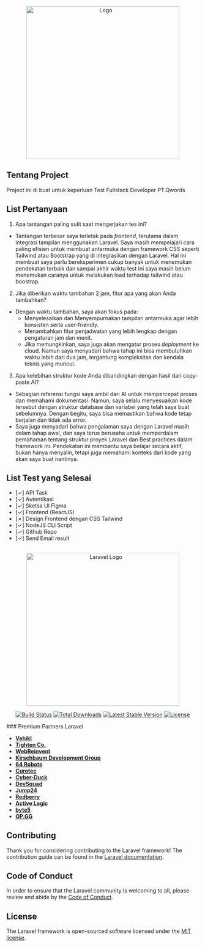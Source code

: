 <p align="center"><a href="https://qwords.co.id/" target="_blank"><img src="https://qwords.co.id/wp-content/uploads/2025/03/Screenshot_2025-03-12_151232-removebg-preview.png" width="400" alt="Logo"></a></p>

## Tentang Project
Project ini di buat untuk keperluan Test Fullstack Developer PT.Qwords

## List Pertanyaan
1. Apa tantangan paling sulit saat mengerjakan tes ini?
- Tantangan terbesar saya terletak pada *frontend*, terutama dalam integrasi tampilan menggunakan Laravel. Saya masih mempelajari cara paling efisien untuk membuat antarmuka dengan framework CSS seperti Tailwind atau Bootstrap yang di integrasikan dengan Laravel. Hal ini membuat saya perlu bereksperimen cukup banyak untuk menemukan pendekatan terbaik dan sampai akhir waktu test ini saya masih belum menemukan caranya untuk melakukan load terhadap tailwind atau boostrap.

2. Jika diberikan waktu tambahan 2 jam, fitur apa yang akan Anda tambahkan?
- Dengan waktu tambahan, saya akan fokus pada:
  - Menyelesaikan dan Menyempurnakan tampilan antarmuka agar lebih konsisten serta user-friendly.
  - Menambahkan fitur penjadwalan yang lebih lengkap dengan pengaturan jam dan menit.
  - Jika memungkinkan, saya juga akan mengatur proses *deployment* ke cloud. Namun saya menyadari bahwa tahap ini bisa membutuhkan waktu lebih dari dua jam, tergantung kompleksitas dan kendala teknis yang muncul.

3. Apa kelebihan struktur kode Anda dibandingkan dengan hasil dari copy-paste AI?  
- Sebagian referensi fungsi saya ambil dari AI untuk mempercepat proses dan memahami dokumentasi. Namun, saya selalu menyesuaikan kode tersebut dengan struktur database dan variabel yang telah saya buat sebelumnya. Dengan begitu, saya bisa memastikan bahwa kode tetap berjalan dan tidak ada error.
- Saya juga menyadari bahwa pengalaman saya dengan Laravel masih dalam tahap awal, dan saya terus berusaha untuk memperdalam pemahaman tentang struktur proyek Laravel dan Best practices dalam framework ini. Pendekatan ini membantu saya belajar secara aktif, bukan hanya menyalin, tetapi juga memahami konteks dari kode yang akan saya buat nantinya.

## List Test yang Selesai
- [✓] API Task
- [✓] Autentikasi
- [✓] Sketsa UI Figma 
- [✓] Frontend (ReactJS)
- [✗] Design Frontend dengan CSS Tailwind
- [✓] NodeJS CLI Script
- [✓] Github Repo
- [✓] Send Email result

## 
<p align="center"><a href="https://laravel.com" target="_blank"><img src="https://raw.githubusercontent.com/laravel/art/master/logo-lockup/5%20SVG/2%20CMYK/1%20Full%20Color/laravel-logolockup-cmyk-red.svg" width="400" alt="Laravel Logo"></a></p>

<p align="center">
<a href="https://github.com/laravel/framework/actions"><img src="https://github.com/laravel/framework/workflows/tests/badge.svg" alt="Build Status"></a>
<a href="https://packagist.org/packages/laravel/framework"><img src="https://img.shields.io/packagist/dt/laravel/framework" alt="Total Downloads"></a>
<a href="https://packagist.org/packages/laravel/framework"><img src="https://img.shields.io/packagist/v/laravel/framework" alt="Latest Stable Version"></a>
<a href="https://packagist.org/packages/laravel/framework"><img src="https://img.shields.io/packagist/l/laravel/framework" alt="License"></a>
</p>
### Premium Partners Laravel

- **[Vehikl](https://vehikl.com/)**
- **[Tighten Co.](https://tighten.co)**
- **[WebReinvent](https://webreinvent.com/)**
- **[Kirschbaum Development Group](https://kirschbaumdevelopment.com)**
- **[64 Robots](https://64robots.com)**
- **[Curotec](https://www.curotec.com/services/technologies/laravel/)**
- **[Cyber-Duck](https://cyber-duck.co.uk)**
- **[DevSquad](https://devsquad.com/hire-laravel-developers)**
- **[Jump24](https://jump24.co.uk)**
- **[Redberry](https://redberry.international/laravel/)**
- **[Active Logic](https://activelogic.com)**
- **[byte5](https://byte5.de)**
- **[OP.GG](https://op.gg)**

## Contributing

Thank you for considering contributing to the Laravel framework! The contribution guide can be found in the [Laravel documentation](https://laravel.com/docs/contributions).

## Code of Conduct

In order to ensure that the Laravel community is welcoming to all, please review and abide by the [Code of Conduct](https://laravel.com/docs/contributions#code-of-conduct).

## License

The Laravel framework is open-sourced software licensed under the [MIT license](https://opensource.org/licenses/MIT).
